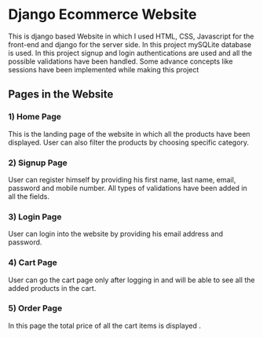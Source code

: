 
# Django Ecommerce Website

This is django based Website in which I used HTML, CSS, Javascript for the front-end and django for the server side.
In this project mySQLite database is used.
In this project signup and login authentications are used and all the possible validations have been handled.
Some advance concepts like sessions have been implemented while making this project







## Pages in the Website

### 1) Home Page
This is the landing page of the website in which all the products have been displayed. User can also filter the products by choosing specific category.
### 2) Signup Page
User can register himself by providing his first name, last name, email, password and mobile number. All types of validations have been added in all the fields.
### 3) Login Page 
User can login into the website by providing his email address and password.
### 4) Cart Page
User can go the cart page only after logging in and will be able to see all the added products in the cart.
### 5) Order Page
In this page the total price of all the cart items is displayed . 

